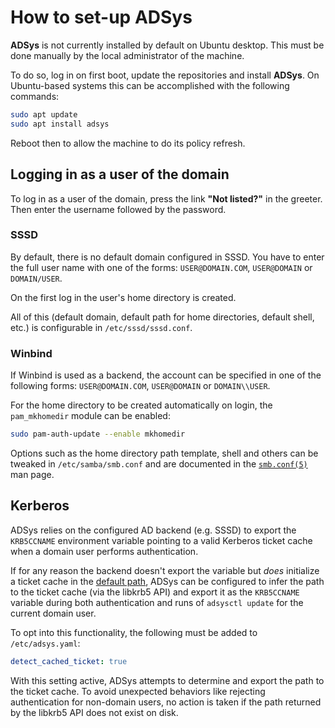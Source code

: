 # How to set-up ADSys

**ADSys** is not currently installed by default on Ubuntu desktop. This must be done manually by the local administrator of the machine.

To do so, log in on first boot, update the repositories and install **ADSys**. On Ubuntu-based systems this can be accomplished with the following commands:

```sh
sudo apt update
sudo apt install adsys
```

Reboot then to allow the machine to do its policy refresh.

## Logging in as a user of the domain

To log in as a user of the domain, press the link **"Not listed?"** in the greeter. Then enter the username followed by the password.

### SSSD

By default, there is no default domain configured in SSSD. You have to enter the full user name with one of the forms: `USER@DOMAIN.COM`, `USER@DOMAIN` or `DOMAIN/USER`.

On the first log in the user's home directory is created.

All of this (default domain, default path for home directories, default shell, etc.) is configurable in `/etc/sssd/sssd.conf`.

### Winbind

If Winbind is used as a backend, the account can be specified in one of the following forms: `USER@DOMAIN.COM`, `USER@DOMAIN` or `DOMAIN\\USER`.

For the home directory to be created automatically on login, the `pam_mkhomedir` module can be enabled:

```sh
sudo pam-auth-update --enable mkhomedir
```

Options such as the home directory path template, shell and others can be tweaked in `/etc/samba/smb.conf` and are documented in the [`smb.conf(5)`](https://www.samba.org/samba/docs/current/man-html/smb.conf.5.html) man page.

## Kerberos

ADSys relies on the configured AD backend (e.g. SSSD) to export the `KRB5CCNAME` environment variable pointing to a valid Kerberos ticket cache when a domain user performs authentication.

If for any reason the backend doesn't export the variable but _does_ initialize a ticket cache in the [default path](https://web.mit.edu/kerberos/krb5-1.12/doc/basic/ccache_def.html#default-ccache-name), ADSys can be configured to infer the path to the ticket cache (via the libkrb5 API) and export it as the `KRB5CCNAME` variable during both authentication and runs of `adsysctl update` for the current domain user.

To opt into this functionality, the following must be added to `/etc/adsys.yaml`:
```yaml
detect_cached_ticket: true
```

With this setting active, ADSys attempts to determine and export the path to the ticket cache. To avoid unexpected behaviors like rejecting authentication for non-domain users, no action is taken if the path returned by the libkrb5 API does not exist on disk.
